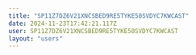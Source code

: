 ```yaml
---
title: "SP11Z7DZ6V21XNCSBED9RE5TYKE50SVDYC7KWCAST"
date: 2024-11-23T17:42:21.117Z
user: SP11Z7DZ6V21XNCSBED9RE5TYKE50SVDYC7KWCAST
layout: "users"
---
```

    